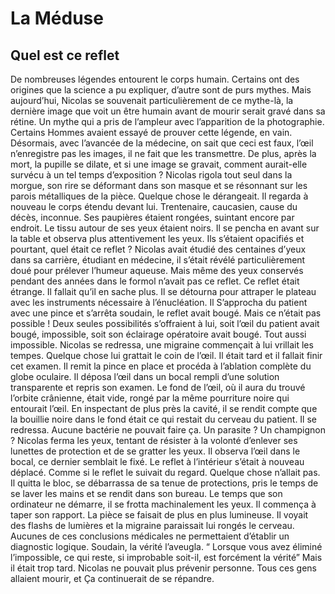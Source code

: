 # La Méduse
## Quel est ce reflet 

De nombreuses légendes entourent le corps humain. Certains ont des origines que la science a pu expliquer, d’autre sont de purs mythes. Mais aujourd’hui, Nicolas se souvenait particulièrement de ce mythe-là, la dernière image que voit un être humain avant de mourir serait gravé dans sa rétine. Un mythe qui a pris de l’ampleur avec l’apparition de la photographie. Certains Hommes avaient essayé de prouver cette légende, en vain. 
Désormais, avec l’avancée de la médecine, on sait que ceci est faux, l’œil n’enregistre pas les images, il ne fait que les transmettre. De plus, après la mort, la pupille se dilate, et si une image se gravait, comment aurait-elle survécu à un tel temps d’exposition ? Nicolas rigola tout seul dans la morgue, son rire se déformant dans son masque et se résonnant sur les parois métalliques de la pièce. 
Quelque chose le dérangeait. Il regarda à nouveau le corps étendu devant lui. Trentenaire, caucasien, cause du décès, inconnue. Ses paupières étaient rongées, suintant encore par endroit. Le tissu autour de ses yeux étaient noirs. Il se pencha en avant sur la table et observa plus attentivement les yeux. Ils s’étaient opacifiés et pourtant, quel était ce reflet ? 
Nicolas avait étudié des centaines d’yeux dans sa carrière, étudiant en médecine, il s’était révélé particulièrement doué pour prélever l’humeur aqueuse. Mais même des yeux conservés pendant des années dans le formol n’avait pas ce reflet. Ce reflet était étrange. Il fallait qu’il en sache plus. Il se détourna pour attraper le plateau avec les instruments nécessaire à l’énucléation. Il S’approcha du patient avec une pince et s’arrêta soudain, le reflet avait bougé. Mais ce n’était pas possible ! Deux seules possibilités s’offraient à lui, soit l’œil du patient avait bougé, impossible, soit son éclairage opératoire avait bougé. Tout aussi impossible. 
Nicolas se redressa, une migraine commençait à lui vrillait les tempes. Quelque chose lui grattait le coin de l’œil. Il était tard et il fallait finir cet examen. Il remit la pince en place et procéda à l’ablation complète du globe oculaire. Il déposa l’œil dans un bocal rempli d’une solution transparente et repris son examen. Le fond de l’œil, où il aura du trouvé l’orbite crânienne, était vide, rongé par la même pourriture noire qui entourait l’œil. En inspectant de plus près la cavité, il se rendit compte que la bouillie noire dans le fond était ce qui restait du cerveau du patient. Il se redressa. Aucune bactérie ne pouvait faire ça. Un parasite ? Un champignon ? 
Nicolas ferma les yeux, tentant de résister à la volonté d’enlever ses lunettes de protection et de se gratter les yeux. Il observa l’œil dans le bocal, ce dernier semblait le fixé. Le reflet à l’intérieur s’était à nouveau déplacé. Comme si le reflet le suivait du regard. Quelque chose n’allait pas. 
Il quitta le bloc, se débarrassa de sa tenue de protections, pris le temps de se laver les mains et se rendit dans son bureau. Le temps que son ordinateur ne démarre, il se frotta machinalement les yeux. Il commença à taper son rapport. La pièce se faisait de plus en plus lumineuse. Il voyait des flashs de lumières et la migraine paraissait lui rongés le cerveau. Aucunes de ces conclusions médicales ne permettaient d’établir un diagnostic logique. Soudain, la vérité l’aveugla. 
“ Lorsque vous avez éliminé l’impossible, ce qui reste, si improbable soit-il, est forcément la vérité”
Mais il était trop tard. Nicolas ne pouvait plus prévenir personne. Tous ces gens allaient mourir, et Ça continuerait de se répandre. 
